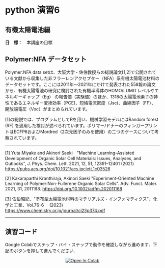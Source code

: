 # python 演習6
## 有機太陽電池編


**目　標**：　本講座の目標

## Polymer:NFA データセット
Polymer:NFA data setは、大阪大学・佐伯教授らの総説論文[1,2]で公開されている文献から収集した非フラーレンアクセプター（NFA）系有機太陽電池材料のデータセットです。ここには2011年～2021年にかけて発表された558報の論文から、有機太陽電池の研究に検討された有機半導体のHOMO/LUMO レベルやエネルギーギャップ（Eg） の報告値（実験値）のほか、1318の太陽電池素子の特性であるエネルギー変換効率（PCE)、短絡電流密度（Jsc)、曲線因子（FF）、開放端電圧（Voc）がまとめられています。

[1]の総説では、プログラムとしてRを用い、機械学習モデルにはRandom forest (RF) を適用した検討が述べられています。ポリマー/ドナーのフィンガープリントはECFP6およびMordred（2次元因子のみを使用）の二つのケースについて考察されています。

---
[1] Yuta Miyake and Akinori Saeki　"Machine Learning-Assisted Development of Organic Solar Cell Materials: Issues, Analyses, and Outlooks", J. Phys. Chem. Lett. 2021, 12, 51, 12391–12401 (2021) https://pubs.acs.org/doi/10.1021/acs.jpclett.1c03526

[2] Kakaraparthi Kranthiraja, Akinori Saeki  "Experiment-Oriented Machine Learning of Polymer:Non-Fullerene Organic Solar Cells". Adv. Funct. Mater. 2021, 31, 2011168. https://doi.org/10.1002/adfm.202011168

[3] 佐伯昭紀、"塗布型太陽電池材料のマテリアルズ・インフォマティクス"、化学と工業、Vol.76-6　 (2023) https://www.chemistry.or.jp/journal/ci23p374.pdf



<hr>

## 演習コード
Google Colabでステップ・バイ・ステップで動作を確認しながら進めます．下記のボタンを押して進んでください．

<div align="center">
  <a href="https://colab.research.google.com/github/ARIM-Training/Training_python_7/blob/main/Notebook1_site_loo_prediction.ipynb">
  <img src="https://colab.research.google.com/assets/colab-badge.svg" alt="Open In Colab"/>
</a>
</div>


